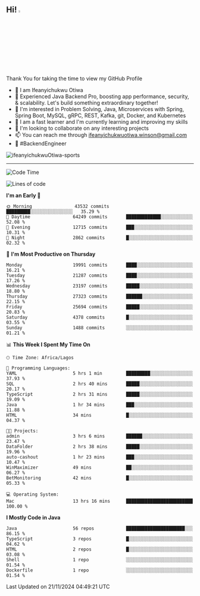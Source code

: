 <!-- BLOG-POST-LIST:START --><!-- BLOG-POST-LIST:END -->

## Hi! <img src="https://media.giphy.com/media/hvRJCLFzcasrR4ia7z/giphy.gif" width="4%"> 

Thank You for taking the time to view my GitHub Profile

- 👋 I am Ifeanyichukwu Otiwa
- 🚀 Experienced Java Backend Pro, boosting app performance, security, & scalability. Let's build something extraordinary together!
- 👀 I'm interested in Problem Solving, Java, Microservices with Spring, Spring Boot, MySQL, gRPC, REST, Kafka, git, Docker, and Kubernetes
- 🌱 I am a fast learner and I'm currently learning and improving my skills
- 💞️ I'm looking to collaborate on any interesting projects
- 📫 You can reach me through ifeanyichukwuotiwa.winson@gmail.com
- 🚀 #BackendEngineer

<p align="left" marginTop="10px"> <img src="https://komarev.com/ghpvc/?username=ifeanyichukwuOtiwa-sports&label=Profile%20views&color=0e75b6&style=for-the-badge" alt="ifeanyichukwuOtiwa-sports" /> </p>

***

<!--START_SECTION:waka-->
![Code Time](http://img.shields.io/badge/Code%20Time-3%2C146%20hrs%2048%20mins-blue)

![Lines of code](https://img.shields.io/badge/From%20Hello%20World%20I%27ve%20Written-30.8%20million%20lines%20of%20code-blue)

**I'm an Early 🐤** 

```text
🌞 Morning                43532 commits       █████████░░░░░░░░░░░░░░░░   35.29 % 
🌆 Daytime                64249 commits       █████████████░░░░░░░░░░░░   52.08 % 
🌃 Evening                12715 commits       ███░░░░░░░░░░░░░░░░░░░░░░   10.31 % 
🌙 Night                  2862 commits        █░░░░░░░░░░░░░░░░░░░░░░░░   02.32 % 
```
📅 **I'm Most Productive on Thursday** 

```text
Monday                   19991 commits       ████░░░░░░░░░░░░░░░░░░░░░   16.21 % 
Tuesday                  21287 commits       ████░░░░░░░░░░░░░░░░░░░░░   17.26 % 
Wednesday                23197 commits       █████░░░░░░░░░░░░░░░░░░░░   18.80 % 
Thursday                 27323 commits       ██████░░░░░░░░░░░░░░░░░░░   22.15 % 
Friday                   25694 commits       █████░░░░░░░░░░░░░░░░░░░░   20.83 % 
Saturday                 4378 commits        █░░░░░░░░░░░░░░░░░░░░░░░░   03.55 % 
Sunday                   1488 commits        ░░░░░░░░░░░░░░░░░░░░░░░░░   01.21 % 
```


📊 **This Week I Spent My Time On** 

```text
🕑︎ Time Zone: Africa/Lagos

💬 Programming Languages: 
YAML                     5 hrs 1 min         █████████░░░░░░░░░░░░░░░░   37.93 % 
SQL                      2 hrs 40 mins       █████░░░░░░░░░░░░░░░░░░░░   20.17 % 
TypeScript               2 hrs 31 mins       █████░░░░░░░░░░░░░░░░░░░░   19.09 % 
Java                     1 hr 34 mins        ███░░░░░░░░░░░░░░░░░░░░░░   11.88 % 
HTML                     34 mins             █░░░░░░░░░░░░░░░░░░░░░░░░   04.37 % 

🐱‍💻 Projects: 
admin                    3 hrs 6 mins        ██████░░░░░░░░░░░░░░░░░░░   23.47 % 
DataFolder               2 hrs 38 mins       █████░░░░░░░░░░░░░░░░░░░░   19.96 % 
auto-cashout             1 hr 23 mins        ███░░░░░░░░░░░░░░░░░░░░░░   10.47 % 
WinMaximizer             49 mins             ██░░░░░░░░░░░░░░░░░░░░░░░   06.27 % 
BetMonitoring            42 mins             █░░░░░░░░░░░░░░░░░░░░░░░░   05.33 % 

💻 Operating System: 
Mac                      13 hrs 16 mins      █████████████████████████   100.00 % 
```

**I Mostly Code in Java** 

```text
Java                     56 repos            ██████████████████████░░░   86.15 % 
TypeScript               3 repos             █░░░░░░░░░░░░░░░░░░░░░░░░   04.62 % 
HTML                     2 repos             █░░░░░░░░░░░░░░░░░░░░░░░░   03.08 % 
Shell                    1 repo              ░░░░░░░░░░░░░░░░░░░░░░░░░   01.54 % 
Dockerfile               1 repo              ░░░░░░░░░░░░░░░░░░░░░░░░░   01.54 % 
```




 Last Updated on 21/11/2024 04:49:21 UTC
<!--END_SECTION:waka-->

<!--
<p align="center">
![trophy](https://github-profile-trophy.vercel.app/?username=ifeanyichukwuOtiwa-sports&theme=onedark) (https://github.com/ryo-ma/github-profile-trophy)
</p>
-->

<!---
ifeanyi-otiwa/ifeanyi-otiwa is a ✨ special ✨ repository because its `README.md` (this file) appears on your GitHub profile.
You can click the Preview link to take a look at your changes.
--->
